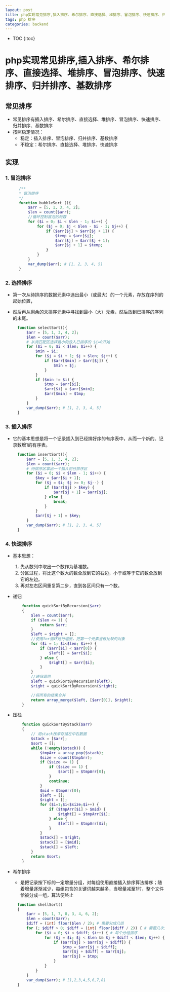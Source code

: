 ```yaml
---
layout: post
title: php实现常见排序,插入排序、希尔排序、直接选择、堆排序、冒泡排序、快速排序、归并排序、基数排序
tags: php 排序
categories: backend
---
```


* TOC
{:toc}

# php实现常见排序,插入排序、希尔排序、直接选择、堆排序、冒泡排序、快速排序、归并排序、基数排序

## 常见排序

* 常见排序有插入排序、希尔排序、直接选择、堆排序、冒泡排序、快速排序、归并排序、基数排序
* 按照稳定情况：
  * 稳定：插入排序、冒泡排序、归并排序、基数排序
  * 不稳定：希尔排序、直接选择、堆排序、快速排序

## 实现

### 1. 冒泡排序

  ```php
        /**
        * 冒泡排序
        */
        function bubbleSort (){
            $arr = [5, 1, 3, 4, 2];
            $len = count($arr);
            //循环控制冒泡的轮数
            for ($i = 0; $i < $len - 1; $i++) {
                for ($j = 0; $j < $len - $i - 1; $j++) {
                    if ($arr[$j] > $arr[$j + 1]) {
                        $temp = $arr[$j];
                        $arr[$j] = $arr[$j + 1];
                        $arr[$j + 1] = $temp;
                    }
                }
            }
            var_dump($arr); # [1, 2, 3, 4, 5]
        }
  ```

### 2. 选择排序

* 第一次从待排序的数据元素中选出最小（或最大）的一个元素，存放在序列的起始位置，
* 然后再从剩余的未排序元素中寻找到最小（大）元素，然后放到已排序的序列的末尾。

  ```php
    function selectSort(){
        $arr = [5, 1, 3, 4, 2];
        $len = count($arr);
        # 从待匹配区选择最小的放入已排序的 $i=0开始
        for ($i = 0; $i < $len; $i++) {
            $min = $i;
            for ($j = $i + 1; $j < $len; $j++) {
                if ($arr[$min] > $arr[$j]) {
                    $min = $j;
                }
            }
            if ($min != $i) {
                $tmp = $arr[$i];
                $arr[$i] = $arr[$min];
                $arr[$min] = $tmp;
            }
        }
        var_dump($arr); # [1, 2, 3, 4, 5]
    }
  ```

### 3. 插入排序

* 它的基本思想是将一个记录插入到已经排好序的有序表中，从而一个新的、记录数增1的有序表。

  ```php
    function insertSort(){
        $arr = [5, 1, 3, 4, 2];
        $len = count($arr);
        # 待排序区拿出一个插入到已排序区
        for ($i = 0; $i < $len - 1; $i++) {
            $key = $arr[$i + 1];
            for ($j = $i; $j >= 0; $j--) {
                if ($arr[$j] > $key) {
                    $arr[$j + 1] = $arr[$j];
                } else {
                    break;
                }
            }
            $arr[$j + 1] = $key;
        }
        var_dump($arr); # [1, 2, 3, 4, 5]
    }
  ```

### 4. 快速排序

* 基本思想：
    1. 先从数列中取出一个数作为基准数。
    2. 分区过程，将比这个数大的数全放到它的右边，小于或等于它的数全放到它的左边。
    3. 再对左右区间重复第二步，直到各区间只有一个数。
* 递归

    ```php
        function quickSortByRecursion($arr)
        {
            $len = count($arr);
            if ($len <= 1) {
                return $arr;
            }
            $left = $right = [];
            //使用for循环进行遍历，把第一个元素当做比较的对象
            for ($i = 1; $i<$len; $i++) {
                if ($arr[$i] < $arr[0]) {
                    $left[] = $arr[$i];
                } else {
                    $right[] = $arr[$i];
                }
            }
            //递归调用
            $left = quickSortByRecursion($left);
            $right = quickSortByRecursion($right);

            //将所有的结果合并
            return array_merge($left, [$arr[0]], $right);
        }
    ```

* 压栈

    ```php
        function quickSortByStack($arr)
        {
            // 用stack栈来存储左中右数据
            $stack = [$arr];
            $sort = [];
            while (!empty($stack)) {
                $tmpArr = array_pop($stack);
                $size = count($tmpArr);
                if ($size <= 1) {
                    if ($size == 1) {
                        $sort[] = $tmpArr[0];
                    }
                    continue;
                }
                $mid = $tmpArr[0];
                $left = [];
                $right = [];
                for ($i=1;$i<$size;$i++) {
                    if ($tmpArr[$i] > $mid) {
                        $right[] = $tmpArr[$i];
                    } else {
                        $left[] = $tmpArr[$i];
                    }
                }
                $stack[] = $right;
                $stack[] = [$mid];
                $stack[] = $left;
            }
            return $sort;
        }
    ```

* 希尔排序
  * 是把记录按下标的一定增量分组，对每组使用直接插入排序算法排序；随着增量逐渐减少，每组包含的关键词越来越多，当增量减至1时，整个文件恰被分成一组，算法便终止

  ```php
    function shellSort()
    {
        $arr = [5, 1, 7, 8, 3, 4, 6, 2];
        $len = count($arr);
        $diff = (int) floor($len / 2); # 需要分成几组
        for (; $diff > 0; $diff = (int) floor($diff / 2)) { # 需要几次分组
            for ($i = 0; $i < $diff; $i++) { # 每个分组排序
                for ($j = $i; $j < $len && $j + $diff < $len; $j++) {
                    if ($arr[$j] > $arr[$j + $diff]) {
                        $tmp = $arr[$j + $diff];
                        $arr[$j + $diff] = $arr[$j];
                        $arr[$j] = $tmp;
                    }
                }
            }
        }
        var_dump($arr); # [1,2,3,4,5,6,7,8]
    }
  ```
  
